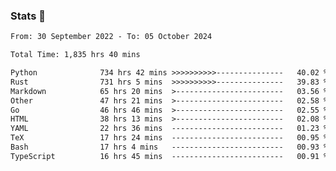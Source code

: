 ### Stats 👋
<!--START_SECTION:waka-->

```txt
From: 30 September 2022 - To: 05 October 2024

Total Time: 1,835 hrs 40 mins

Python              734 hrs 42 mins >>>>>>>>>>---------------   40.02 %
Rust                731 hrs 5 mins  >>>>>>>>>>---------------   39.83 %
Markdown            65 hrs 20 mins  >------------------------   03.56 %
Other               47 hrs 21 mins  >------------------------   02.58 %
Go                  46 hrs 46 mins  >------------------------   02.55 %
HTML                38 hrs 13 mins  >------------------------   02.08 %
YAML                22 hrs 36 mins  -------------------------   01.23 %
TeX                 17 hrs 24 mins  -------------------------   00.95 %
Bash                17 hrs 4 mins   -------------------------   00.93 %
TypeScript          16 hrs 45 mins  -------------------------   00.91 %
```

<!--END_SECTION:waka-->

<!--
**buhaytza2005/buhaytza2005** is a ✨ _special_ ✨ repository because its `README.md` (this file) appears on your GitHub profile.

Here are some ideas to get you started:

- 🔭 I’m currently working on ...
- 🌱 I’m currently learning ...
- 👯 I’m looking to collaborate on ...
- 🤔 I’m looking for help with ...
- 💬 Ask me about ...
- 📫 How to reach me: ...
- 😄 Pronouns: ...
- ⚡ Fun fact: ...
-->


